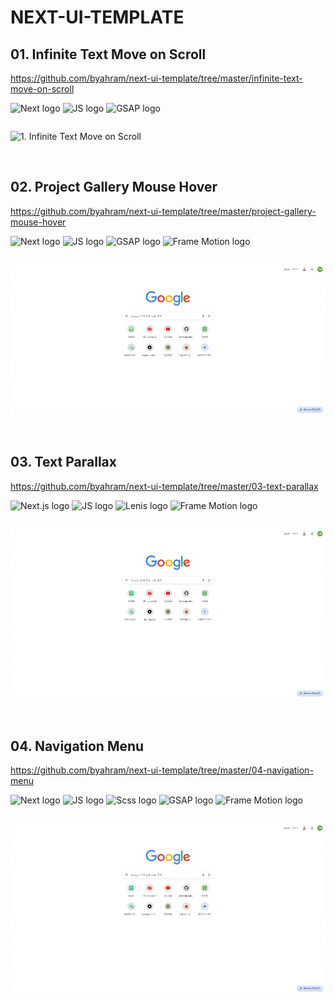 # NEXT-UI-TEMPLATE

## 01. Infinite Text Move on Scroll

<https://github.com/byahram/next-ui-template/tree/master/infinite-text-move-on-scroll>

<div style="display: flex; margin-bottom: 20px;">
    <img src="https://img.shields.io/badge/Next-282C34?logoColor=000000" alt="Next logo" title="Next" height="25" />
    &nbsp;
    <img src="https://img.shields.io/badge/JS-282C34?logoColor=000000" alt="JS logo" title="JS" height="25" />
    &nbsp;
    <img src="https://img.shields.io/badge/GSAP-282C34?logoColor=000000" alt="GSAP logo" title="GSAP" height="25" />
    &nbsp;
</div>

![1. Infinite Text Move on Scroll](./_ASSETS/01-infinite-text-move-on-scroll.gif)

<br>

## 02. Project Gallery Mouse Hover

<https://github.com/byahram/next-ui-template/tree/master/project-gallery-mouse-hover>

<div style="display: flex; margin-bottom: 20px;">
    <img src="https://img.shields.io/badge/Next-282C34?logoColor=000000" alt="Next logo" title="Next" height="25" />
    &nbsp;
    <img src="https://img.shields.io/badge/JS-282C34?logoColor=000000" alt="JS logo" title="JS" height="25" />
    &nbsp;
    <img src="https://img.shields.io/badge/GSAP-282C34?logoColor=000000" alt="GSAP logo" title="GSAP" height="25" />
    &nbsp;
    <img src="https://img.shields.io/badge/Frame Motion-282C34?logoColor=000000" alt="Frame Motion logo" title="Frame Motion" height="25" />
    &nbsp;
</div>

![2. Project Gallery Mouse Hover](./_ASSETS/02-project-gallery-mouse-hover.gif)

<br>

## 03. Text Parallax

<https://github.com/byahram/next-ui-template/tree/master/03-text-parallax>

<div style="display: flex; margin-bottom: 20px;">
    <img src="https://img.shields.io/badge/Next-282C34?logoColor=000000" alt="Next.js logo" title="Next" height="25" />
    &nbsp;
    <img src="https://img.shields.io/badge/JS-282C34?logoColor=000000" alt="JS logo" title="JS" height="25" />
    &nbsp;
    <img src="https://img.shields.io/badge/Lenis-282C34?logoColor=000000" alt="Lenis logo" title="Lenis" height="25" />
    &nbsp;
    <img src="https://img.shields.io/badge/Frame Motion-282C34?logoColor=000000" alt="Frame Motion logo" title="Frame Motion" height="25" />
    &nbsp;
</div>

![3. Text Parallax](./_ASSETS/03-text-parallax.gif)

<br>

## 04. Navigation Menu

<https://github.com/byahram/next-ui-template/tree/master/04-navigation-menu>

<div style="display: flex; margin-bottom: 20px;">
    <img src="https://img.shields.io/badge/Next-282C34?logoColor=000000" alt="Next logo" title="Next" height="25" />
    &nbsp;
    <img src="https://img.shields.io/badge/JS-282C34?logoColor=000000" alt="JS logo" title="JS" height="25" />
    &nbsp;
    <img src="https://img.shields.io/badge/Scss-282C34?logoColor=000000" alt="Scss logo" title="Scss" height="25" />
    &nbsp;
    <img src="https://img.shields.io/badge/GSAP-282C34?logoColor=000000" alt="GSAP logo" title="GSAP" height="25" />
    &nbsp;
    <img src="https://img.shields.io/badge/Frame Motion-282C34?logoColor=000000" alt="Frame Motion logo" title="Frame Motion" height="25" />
    &nbsp;
</div>

![4. Navigation Menu](./_ASSETS/04-navigation-menu.gif)

<br>
